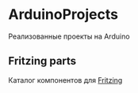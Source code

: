 # ArduinoProjects
Реализованные проекты на Arduino


## Fritzing parts

Каталог компонентов для [Fritzing](https://github.com/fritzing/fritzing-app)

